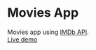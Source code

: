 # Movies App

Movies app using [IMDb API](https://imdb-api.com/api).  
[Live demo](https://mhmdali102-movies-app.netlify.app)
